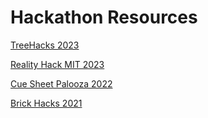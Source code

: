# Hackathon Resources 

[TreeHacks 2023](https://github.com/dolbyio-samples/hackathon-quick-start/blob/main/TreeHacks2023/TreeHacks2023.md)

[Reality Hack MIT 2023](https://github.com/dolbyio-samples/workshop-game-engines)

[Cue Sheet Palooza 2022](https://github.com/dolbyio-samples/hackathon-quick-start/blob/main/cuesheet2022/cuesheet2022.md)

[Brick Hacks 2021](https://github.com/dolbyio-samples/hackathon-quick-start/blob/main/brickhack7/brickhack7.md)
